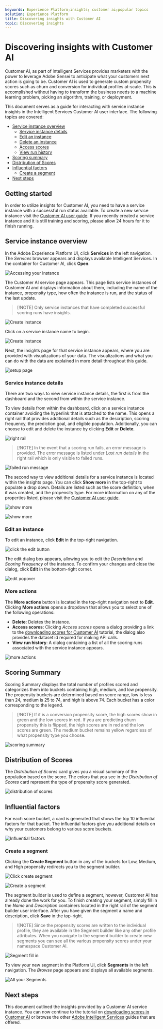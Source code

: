 ```yaml
---
keywords: Experience Platform;insights; customer ai;popular topics
solution: Experience Platform
title: Discovering insights with Customer AI
topic: Discovering insights
---
```


# Discovering insights with Customer AI

Customer AI, as part of Intelligent Services provides marketers with the power to leverage Adobe Sensei to anticipate what your customers next action is going to be. Customer AI is used to generate custom propensity scores such as churn and conversion for individual profiles at-scale. This is accomplished without having to transform the business needs to a machine learning problem, picking an algorithm, training, or deployment.

This document serves as a guide for interacting with service instance insights in the Intelligent Services Customer AI user interface. The following topics are covered:

- [Service instance overview](#service-instance-overview)
  - [Service instance details](#service-instance-details)
  - [Edit an instance](#edit-an-instance)
  - [Delete an instance](#more-actions)
  - [Access scores](#more-actions)
  - [View run history](#more-actions)
- [Scoring summary](#scoring-summary)
- [Distribution of Scores](#distribution-of-scores)
- [Influential factors](#influential-factors)
  - [Create a segment](#create-a-segment)
- [Next steps](#next-steps)

## Getting started

In order to utilize insights for Customer AI, you need to have a service instance with a successful run status available. To create a new service instance visit the [Customer AI user guide](./user-guide.md). If you recently created a service instance and it is still training and scoring, please allow 24 hours for it to finish running.

## Service instance overview

In the Adobe Experience Platform UI, click **Services** in the left navigation. The *Services* browser appears and displays available Intelligent Services. In the container for Customer AI, click **Open**.

![Accessing your instance](./images/insights/navigate-to-service.png)

The Customer AI service page appears. This page lists service instances of Customer AI and displays information about them, including the name of the instance, propensity type, how often the instance is run, and the status of the last update.

>[!NOTE] Only service instances that have completed successful scoring runs have insights.

![Create instance](./images/insights/dashboard.png)

Click on a service instance name to begin.

![Create instance](./images/insights/click-the-name.png)

Next, the insights page for that service instance appears, where you are provided with visualizations of your data. The visualizations and what you can do with the data are explained in more detail throughout this guide.

![setup page](./images/insights/landing-page.png)


### Service instance details

There are two ways to view service instance details, the first is from the dashboard and the second from within the service instance. 

To view details from within the dashboard, click on a service instance container avoiding the hyperlink that is attached to the name. This opens a right rail that provides additional details such as the description, scoring frequency, the prediction goal, and eligible population. Additionally, you can choose to edit and delete the instance by clicking **Edit** or **Delete**.

![right rail](./images/insights/success-run.png)

>[!NOTE] In the event that a scoring run fails, an error message is provided. The error message is listed under *Last run details* in the right rail which is only visible to failed runs.

![failed run message](./images/insights/failed-run.png)

The second way to view additional details for a service instance is located within the insights page. You can click **Show more** in the top-right to populate a drop down. Details are listed such as the score definition, when it was created, and the propensity type. For more information on any of the properties listed, please visit the [Customer AI user guide](./user-guide.md).

![show more](./images/insights/landing-show-more.png)

![show more](./images/insights/show-more.png)

### Edit an instance

To edit an instance, click **Edit** in the top-right navigation.

![click the edit button](./images/insights/edit-button.png)

The edit dialog box appears, allowing you to edit the *Description* and *Scoring Frequency* of the instance. To confirm your changes and close the dialog, click **Edit** in the bottom-right corner.

![edit popover](./images/insights/edit-instance.png)

### More actions

The **More actions** button is located in the top-right navigation next to **Edit**. Clicking **More actions** opens a dropdown that allows you to select one of the following operations:

- **Delete**: Deletes the instance.
- **Access scores**: Clicking *Access scores* opens a dialog providing a link to the [downloading scores for Customer AI](./download-scores.md) tutorial, the dialog also provides the dataset id required for making API calls.
- **View run history**: A dialog containing a list of all the scoring runs associated with the service instance appears.

![more actions](./images/insights/more-actions.png)

## Scoring Summary

Scoring Summary displays the total number of profiles scored and categorizes them into buckets containing high, medium, and low propensity. The propensity buckets are determined based on score range, low is less than 24, medium is 25 to 74, and high is above 74. Each bucket has a color corresponding to the legend. 

>[!NOTE] If it is a conversion propensity score, the high scores show in green and the low scores in red. If you are predicting churn propensity this is flipped, the high scores are in red and the low scores are green. The medium bucket remains yellow regardless of what propensity type you choose.

![scoring summary](./images/insights/scoring-summary.png)

## Distribution of Scores

The *Distribution of Scores* card gives you a visual summary of the population based on the score. The colors that you see in the *Distribution of Scores* card represent the type of propensity score generated. 

![distribution of scores](./images/insights/distribution-of-scores.png)

## Influential factors

For each score bucket, a card is generated that shows the top 10 influential factors for that bucket. The influential factors give you additional details on why your customers belong to various score buckets.

![Influential factors](./images/insights/influential-factors.png)

### Create a segment

Clicking the **Create Segment** button in any of the buckets for Low, Medium, and High propensity redirects you to the segment builder.

![Click create segment](./images/insights/influential-factors-create-segment.png)

![Create a segment](./images/insights/create-segment.png)

The segment builder is used to define a segment, however, Customer AI has already done the work for you. To finish creating your segment, simply fill in the *Name* and *Description* containers located in the right rail of the segment builder user interface. After you have given the segment a name and description, click **Save** in the top-right.

>![NOTE] Since the propensity scores are written to the individual profile, they are available in the Segment builder like any other profile attributes. When you navigate to the segment builder to create new segments you can see all the various propensity scores under your namespace Customer AI.

![Segment fill in](./images/insights/segment-saving.png)

 To view your new segment in the Platform UI, click **Segments** in the left navigation. The *Browse* page appears and displays all available segments. 

 ![All your Segments](./images/insights/Segments-dashboard.png)

## Next steps

This document outlined the insights provided by a Customer AI service instance. You can now continue to the tutorial on [downloading scores in Customer AI](./download-scores.md) or browse the other [Adobe Intelligent Services](../home.md) guides that are offered.